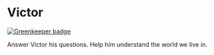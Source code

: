 # Victor

[![Greenkeeper badge](https://badges.greenkeeper.io/lukasjuhas/victor.svg)](https://greenkeeper.io/)

Answer Victor his questions. Help him understand the world we live in.
